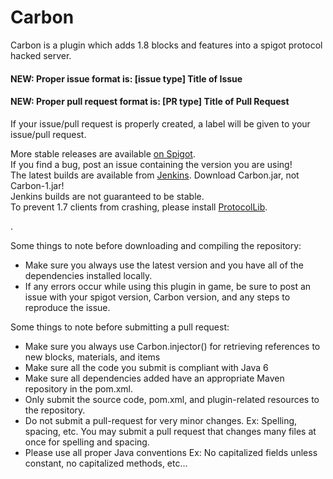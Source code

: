 Carbon
======

Carbon is a plugin which adds 1.8 blocks and features into a spigot protocol hacked server.

<h4><b>NEW: Proper issue format is: [issue type] Title of Issue</b></h4>
<h4><b>NEW: Proper pull request format is: [PR type] Title of Pull Request</b></h4>
If your issue/pull request is properly created, a label will be given to your issue/pull request.

More stable releases are available [on Spigot](http://www.spigotmc.org/resources/.1258/).  
If you find a bug, post an issue containing the version you are using!  
The latest builds are available from [Jenkins](http://ci.citizensnpcs.co/job/Carbon/). Download Carbon.jar, not Carbon-1.jar!  
Jenkins builds are not guaranteed to be stable.  
To prevent 1.7 clients from crashing, please install [ProtocolLib](http://assets.comphenix.net/job/ProtocolLib%20-%20Spigot%20Compatible%201.8/).

.

Some things to note before downloading and compiling the repository:

- Make sure you always use the latest version and you have all of the dependencies installed locally.
- If any errors occur while using this plugin in game, be sure to post an issue with your spigot version, Carbon version, and any steps to reproduce the issue.


Some things to note before submitting a pull request:

- Make sure you always use Carbon.injector() for retrieving references to new blocks, materials, and items
- Make sure all the code you submit is compliant with Java 6
- Make sure all dependencies added have an appropriate Maven repository in the pom.xml.
- Only submit the source code, pom.xml, and plugin-related resources to the repository.
- Do not submit a pull-request for very minor changes. Ex: Spelling, spacing, etc. You may submit a pull request that changes many files at once for spelling and spacing.
- Please use all proper Java conventions Ex: No capitalized fields unless constant, no capitalized methods, etc...
